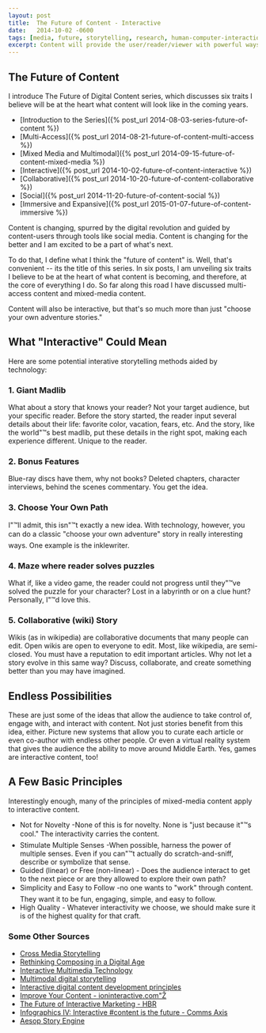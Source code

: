 ```yaml
---
layout: post
title:  The Future of Content - Interactive
date:   2014-10-02 -0600
tags: [media, future, storytelling, research, human-computer-interaction, interactive]
excerpt: Content will provide the user/reader/viewer with powerful ways to shape the narrative, experience, and the world itself, creating entirely unique experiences.
---
```


## The Future of Content
I introduce The Future of Digital Content series, which discusses six traits I believe will be at the heart what content will look like in the coming years.
- [Introduction to the Series]({% post_url 2014-08-03-series-future-of-content %})
- [Multi-Access]({% post_url 2014-08-21-future-of-content-multi-access %})
- [Mixed Media and Multimodal]({% post_url 2014-09-15-future-of-content-mixed-media %})
- [Interactive]({% post_url 2014-10-02-future-of-content-interactive %})
- [Collaborative]({% post_url 2014-10-20-future-of-content-collaborative %})
- [Social]({% post_url 2014-11-20-future-of-content-social %})
- [Immersive and Expansive]({% post_url 2015-01-07-future-of-content-immersive %})

Content is changing, spurred by the digital revolution and guided by content-users through tools like social media. Content is changing for the better and I am excited to be a part of what's next.

To do that, I define what I think the "future of content" is. Well, that's convenient -- its the title of this series. In six posts, I am unveiling six traits I believe to be at the heart of what content is becoming, and therefore, at the core of everything I do. So far along this road I have discussed multi-access content and mixed-media content.

Content will also be interactive, but that's so much more than just "choose your own adventure stories."

## What "Interactive" Could Mean
Here are some potential interative storytelling methods aided by technology:

### 1. Giant Madlib
What about a story that knows your reader? Not your target audience, but your specific reader. Before the story started, the reader input several details about their life: favorite color, vacation, fears, etc. And the story, like the world"™s best madlib, put these details in the right spot, making each experience different. Unique to the reader.

### 2. Bonus Features
Blue-ray discs have them, why not books? Deleted chapters, character interviews, behind the scenes commentary. You get the idea.

### 3. Choose Your Own Path
I"™ll admit, this isn"™t exactly a new idea. With technology, however, you can do a classic "choose your own adventure" story in really interesting ways. One example is the inklewriter.

### 4. Maze where reader solves puzzles
What if, like a video game, the reader could not progress until they"™ve solved the puzzle for your character? Lost in a labyrinth or on a clue hunt? Personally, I"™d love this.

### 5. Collaborative (wiki) Story
Wikis (as in wikipedia) are collaborative documents that many people can edit. Open wikis are open to everyone to edit. Most, like wikipedia, are semi-closed. You must have a reputation to edit important articles. Why not let a story evolve in this same way? Discuss, collaborate, and create something better than you may have imagined.

## Endless Possibilities
These are just some of the ideas that allow the audience to take control of, engage with, and interact with content. Not just stories benefit from this idea, either. Picture new systems that allow you to curate each article or even co-author with endless other people. Or even a virtual reality system that gives the audience the ability to move around Middle Earth. Yes, games are interactive content, too!

## A Few Basic Principles
Interestingly enough, many of the principles of mixed-media content apply to interactive content.

- Not for Novelty -None of this is for novelty. None is "just because it"™s cool." The interactivity carries the content.
- Stimulate Multiple Senses -When possible, harness the power of multiple senses. Even if you can"™t actually do scratch-and-sniff, describe or symbolize that sense.
- Guided (linear) or Free (non-linear) - Does the audience interact to get to the next piece or are they allowed to explore their own path?
- Simplicity and Easy to Follow -no one wants to "work" through content. They want it to be fun, engaging, simple, and easy to follow.
- High Quality - Whatever interactivity we choose, we should make sure it is of the highest quality for that craft.

### Some Other Sources
-   [Cross Media Storytelling](http://www.slideshare.net/dmurch/cross-media-storytelling)
-   [Rethinking Composing in a Digital Age](http://wcx.sagepub.com/content/27/4/442.abstract)
-   [Interactive Multimedia Technology](http://interactivemultimediatechnology.blogspot.com/2008/08/digital-storytelling-multimodal-writing.html)
-   [Multimodal digital storytelling](https://benjamins.com/#catalog/journals/rcl.11.2.10alo/details)
-   [Interactive digital content development principles](https://benjamins.com/#catalog/journals/rcl.11.2.10alo/details)
-   [Improve Your Content - ioninteractive.com"Ž](http://ionineractive.com)
-   [The Future of Interactive Marketing - HBR](https://www.google.com/url?sa=t&rct=j&q=&esrc=s&source=web&cd=4&cad=rja&uact=8&ved=0CD4QFjAD&url=https%3A%2F%2Fhbr.org%2F1996%2F11%2Fthe-future-of-interactive-marketing&ei=ZrStVN2eNsf7sASPy4LoBA&usg=AFQjCNGYbeVOE1zdh45K_t1pG6EXJZ_SeQ&sig2=Jdx1vi-EgT4pX2yYoBhKLw)
-   [Infographics IV: Interactive #content is the future - Comms Axis](http://www.commsaxis.com/infographics-iv-interactive-content-future/)
-   [Aesop Story Engine](http://aesopstoryengine.com/)

